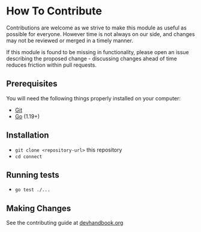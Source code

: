 # How To Contribute

Contributions are welcome as we strive to make this module as useful as
possible for everyone. However time is not always on our side, and changes may
not be reviewed or merged in a timely manner.

If this module is found to be missing in functionality, please open an issue
describing the proposed change - discussing changes ahead of time reduces
friction within pull requests.

## Prerequisites

You will need the following things properly installed on your computer:

- [Git](https://git-scm.com/)
- [Go](https://go.dev/) (1.19+)

## Installation

- `git clone <repository-url>` this repository
- `cd connect`

## Running tests

- `go test ./...`

## Making Changes

See the contributing guide at
[devhandbook.org](https://devhandbook.org/contributing)
